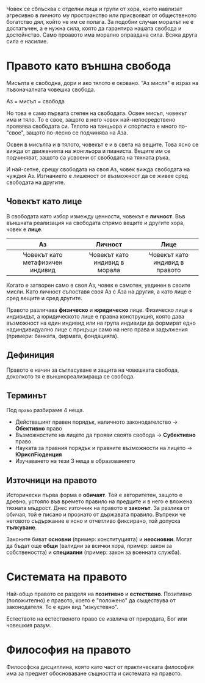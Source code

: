 Човек се сблъсква с отделни лица и групи от хора, които навлизат агресивно в личното
му пространство или присвояват от общественото богатство дял, който не им се полага.
За подобни случаи моралът не е достатъчен, а е нужна сила, която да гарантира
нашата свобода и достойнство. Само проавото има морално оправдана сила. Всяка друга
сила е насилие.

# Правото като външна свобода
Мисълта е свободна, дори и ако тялото е оковано. "Аз мисля" е израз на пъвоначалната
човешка свобода.

Аз = мисъл = свобода

Но това е само първата степен на свободата. Освен мисъл, човекът има и тяло. То е
свое, защото в него човек най-непосредствено проявява свободата си. Тялото на
танцьора и спортиста е много по-"свое", защото по-лесно се подчинява на Аза.

Освен в мисълта и в тялото, човекът е и в света на вещите. Това ясно се вижда от
движенията на жонгльора и пианиста. Вещите им се подчиняват, защото са усвоени
от свободата на тяхната ръка.

И най-сетне, срещу свободата на своя Аз, човек вижда свободата на чуждия Аз.
Изгнанието е лишеност от възможност да се живее сред свободата на другите.

## Човекът като лице
В свободата като избор измежду ценности, човекът е __личност__. Във външната
реализация на свободата спрямо вещите и другите хора, човек е __лице__.

| Аз  | Личност | Лице |
|:---:|:-:|:-:|
|Човекът като метафизичен индивид | Човекът като индивид в морала | Човекът като индивид в правото |

Когато е затворен само в своя Аз, човек е самотен, уединен в своите мисли.
Като личност съпоставя своя Аз с Аза на другия, а като лице е сред вещите и сред
другите.

Правото различава __физическо__ и __юридическо__ лице. Физическо лице е индивидът,
а юридическото лице е правна конструкция, която дава възможност на един индивид или
на група индивиди да формират едно надиндивидуално лице с прицъщи само на него
права и задължения (примери: банката, фирмата, фондацията).

## Дефиниция
Правото е начин за съгласуване и защита на човешката свобода, доколкото тя е
външнореализираща се свобода.

## Терминът
Под ```право``` разбираме 4 неща.

- Действашият правен порядък, наличното законодателство -> __Обективно__ право
- Възможностите на лицето да прояви своята свобода -> __Субективно__ право
- Науката за правния порядък и правните възможности на лицето -> __ЮриспFiоденция__
- Изучаването на тези 3 неща в образованието

## Източници на правото
Исторически първа форма е __обичаят__. Той е авторитетен, защото е древно, устояло
във времето правило на предците и в него е вложена тяхната мъдрост. Днес източник
на правото е __законът__. За разлика от обичая, той е писано и прознато от държавата
правило. Въпреки че неговото съдържание е ясно и отчетливо фиксирано, той допуска
__тълкуване__.

Законите биват __основни__ (пример: конституцията) и __неосновни__. Могат да бъдат
още __общи__ (валидни за всички хора, пример: закон за собствеността) и __специални__
(пример: закон за военната служба).

# Системата на правото
Най-общо правото се разделя на __позитивно__ и __естествено__. Позитивно 
(положително) е правото, което е "положено" да съществува от законодателя. То е
един вид "изкустевно".

Естеството на естественото право се извлича от природата, Бог или човешкия разум.

# Философия на правото
Философска дисциплина, която като част от практическата философия има за предмет
обосноваване същността и системата на правото.
